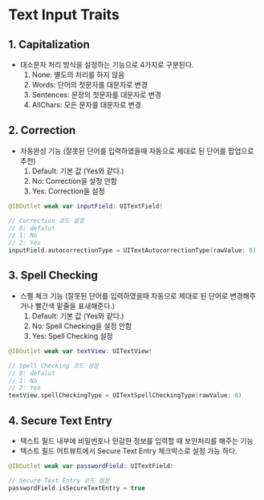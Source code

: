 # Text Input Traits

## 1. Capitalization
- 대소문자 처리 방식을 설정하는 기능으로 4가지로 구분된다.
  1. None: 별도의 처리를 하지 않음
  2. Words: 단어의 첫문자를 대문자로 변경
  3. Sentences: 문장의 첫문자를 대문자로 변경
  4. AllChars: 모든 문자를 대문자로 변경

## 2. Correction

- 자동완성 기능 (잘못된 단어를 입력하였을때 자동으로 제대로 된 단어를 팝업으로 추천)
  1. Default: 기본 값 (Yes와 같다.)
  2. No: Correction을 설정 안함
  3. Yes: Correction을 설정

~~~swift
@IBOutlet weak var inputField: UITextField!

// Correction 코드 설정
// 0: defalut
// 1: No
// 2: Yes
inputField.autocorrectionType = UITextAutocorrectionType(rawValue: 0)
~~~

## 3. Spell Checking
- 스펠 체크 기능 (잘못된 단어를 입력하였을때 자동으로 제대로 된 단어로 변경해주거나 빨간색 밑줄을 표새해준다.)
  1. Default: 기본 값 (Yes와 같다.)
  2. No: Spell Checking을 설정 안함
  3. Yes: Spell Checking 설정

~~~swift
@IBOutlet weak var textView: UITextView!

// Spell Checking 코드 설정
// 0: defalut
// 1: No
// 2: Yes
textView.spellCheckingType = UITextSpellCheckingType(rawValue: 0)
~~~

## 4. Secure Text Entry

- 텍스트 필드 내부에 비밀번호나 민감한 정보를 입력할 때 보안처리를 해주는 기능
- 텍스트 필드 어트뷰트에서 Secure Text Entry 체크박스로 설정 가능 하다.

````swift
@IBOutlet weak var passwordField: UITextField!

// Secure Text Entry 코드 설정
passwordField.isSecureTextEntry = true
````